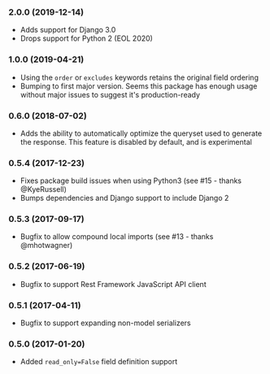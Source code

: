 ### 2.0.0 (2019-12-14)
* Adds support for Django 3.0
* Drops support for Python 2 (EOL 2020)

### 1.0.0 (2019-04-21)
* Using the `order` or `excludes` keywords retains the original field ordering
* Bumping to first major version. Seems this package has enough usage without
  major issues to suggest it's production-ready

### 0.6.0 (2018-07-02)
* Adds the ability to automatically optimize the queryset used to generate
  the response. This feature is disabled by default, and is experimental

### 0.5.4 (2017-12-23)
* Fixes package build issues when using Python3 (see #15 - thanks @KyeRussell)
* Bumps dependencies and Django support to include Django 2

### 0.5.3 (2017-09-17)
* Bugfix to allow compound local imports (see #13 - thanks @mhotwagner)

### 0.5.2 (2017-06-19)
* Bugfix to support Rest Framework JavaScript API client

### 0.5.1 (2017-04-11)
* Bugfix to support expanding non-model serializers

### 0.5.0 (2017-01-20)
* Added `read_only=False` field definition support
